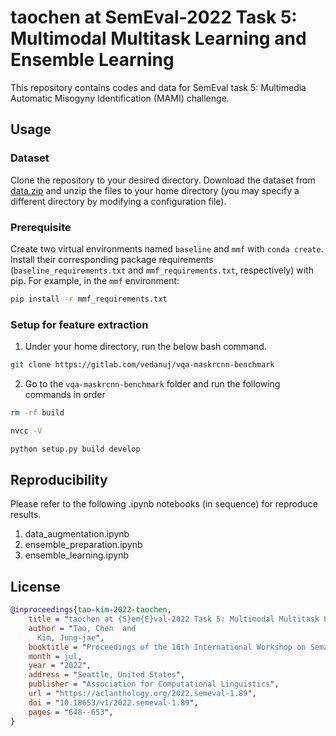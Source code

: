 # taochen at SemEval-2022 Task 5: Multimodal Multitask Learning and Ensemble Learning

This repository contains codes and data for SemEval task 5: Multimedia Automatic Misogyny Identification (MAMI) challenge.

## Usage

### Dataset

Clone the repository to your desired directory.
Download the dataset from [data.zip](https://drive.google.com/file/d/13bK7dlWv59ubY15zjOS-LmgBWsomAiiQ/view?usp=sharing) and unzip the files to your home directory (you may specify a different directory by modifying a configuration file).

### Prerequisite

Create two virtual environments named `baseline` and `mmf` with `conda create`. Install their corresponding package requirements (`baseline_requirements.txt` and `mmf_requirements.txt`, respectively) with pip. For example, in the `mmf` environment:

```bash
pip install -r mmf_requirements.txt
```

### Setup for feature extraction
1. Under your home directory, run the below bash command.
```bash
git clone https://gitlab.com/vedanuj/vqa-maskrcnn-benchmark
```
2. Go to the `vqa-maskrcnn-benchmark` folder and run the following commands in order
```bash
rm -rf build
```
```bash
nvcc -V
```
```bash
python setup.py build develop
```

## Reproducibility
Please refer to the following .ipynb notebooks (in sequence) for reproduce results.
1. data_augmentation.ipynb
2. ensemble_preparation.ipynb
3. ensemble_learning.ipynb

## License

```bibtex
@inproceedings{tao-kim-2022-taochen,
    title = "taochen at {S}em{E}val-2022 Task 5: Multimodal Multitask Learning and Ensemble Learning",
    author = "Tao, Chen  and
      Kim, Jung-jae",
    booktitle = "Proceedings of the 16th International Workshop on Semantic Evaluation (SemEval-2022)",
    month = jul,
    year = "2022",
    address = "Seattle, United States",
    publisher = "Association for Computational Linguistics",
    url = "https://aclanthology.org/2022.semeval-1.89",
    doi = "10.18653/v1/2022.semeval-1.89",
    pages = "648--653",
}
```
